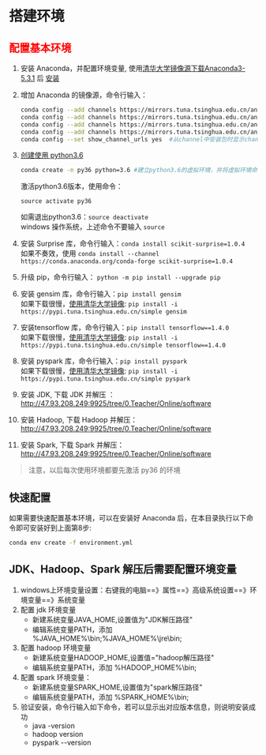 # 搭建环境

##  <font color=red> 配置基本环境 </font>

1. 安装 Anaconda，并配置环境变量, 使用[清华大学镜像源下载Anaconda3-5.3.1](https://mirrors.tuna.tsinghua.edu.cn/anaconda/archive/) 后 [安装](../../../anaconda/install_anaconda.md) 
2. 增加 Anaconda 的镜像源，命令行输入：
    ```bash
    conda config --add channels https://mirrors.tuna.tsinghua.edu.cn/anaconda/pkgs/free/
    conda config --add channels https://mirrors.tuna.tsinghua.edu.cn/anaconda/pkgs/main/
    conda config --add channels https://mirrors.tuna.tsinghua.edu.cn/anaconda/cloud/conda-forge/
    conda config --add channels https://mirrors.tuna.tsinghua.edu.cn/anaconda/cloud/bioconda/
    conda config --set show_channel_urls yes  #从channel中安装包时显示channel的url，这样就可以知道包的安装来源
    ```
3. [创建使用 python3.6](../../../anaconda/py37_To_py36.md)
    ```bash 
    conda create -n py36 python=3.6 #建立python3.6的虚拟环境，并将虚拟环境命名为py36
    ```
    
    激活python3.6版本，使用命令：
    ```
    source activate py36
    ```
    如需退出python3.6：`source deactivate`   
    windows 操作系统，上述命令不要输入 `source` 
4. 安装 Surprise 库，命令行输入：`conda install scikit-surprise=1.0.4`  
   如果不奏效，使用 `conda install --channel https://conda.anaconda.org/conda-forge scikit-surprise=1.0.4`
5. 升级 pip，命令行输入： `python -m pip install --upgrade pip`
6. 安装 gensim 库，命令行输入：`pip install gensim`  
   如果下载很慢，[使用清华大学镜像](../../../python/pip_mirrors.md): `pip install -i https://pypi.tuna.tsinghua.edu.cn/simple gensim`
7. 安装tensorflow 库，命令行输入：`pip install tensorflow==1.4.0`  
   如果下载很慢，[使用清华大学镜像](../../../python/pip_mirrors.md): `pip install -i https://pypi.tuna.tsinghua.edu.cn/simple tensorflow==1.4.0`
8. 安装 pyspark 库，命令行输入：`pip install pyspark`  
   如果下载很慢，[使用清华大学镜像](../../../python/pip_mirrors.md): `pip install -i https://pypi.tuna.tsinghua.edu.cn/simple pyspark`
9. 安装 JDK, 下载 JDK 并解压 ：http://47.93.208.249:9925/tree/0.Teacher/Online/software
10. 安装 Hadoop, 下载 Hadoop 并解压：http://47.93.208.249:9925/tree/0.Teacher/Online/software
11. 安装 Spark, 下载 Spark 并解压：http://47.93.208.249:9925/tree/0.Teacher/Online/software

> 注意，以后每次使用环境都要先激活 py36 的环境

## 快速配置
如果需要快速配置基本环境，可以在安装好 Anaconda 后，在本目录执行以下命令即可安装好到上面第8步:
```bash
conda env create -f environment.yml
```


## JDK、Hadoop、Spark 解压后需要配置环境变量

1. windows上环境变量设置：右键我的电脑==》属性==》高级系统设置==》环境变量==》系统变量
2. 配置 jdk 环境变量
    - 新建系统变量JAVA_HOME,设置值为"JDK解压路径"
    - 编辑系统变量PATH，添加 %JAVA_HOME%\bin;%JAVA_HOME%\jre\bin;
3. 配置 hadoop 环境变量
    - 新建系统变量HADOOP_HOME,设置值="hadoop解压路径"
    - 编辑系统变量PATH，添加 %HADOOP_HOME%\bin;
4. 配置 spark 环境变量：
    - 新建系统变量SPARK_HOME,设置值为"spark解压路径"
    - 编辑系统变量PATH，添加 %SPARK_HOME%\bin;
5. 验证安装，命令行输入如下命令，若可以显示出对应版本信息，则说明安装成功
    - java -version
    - hadoop version
    - pyspark --version
